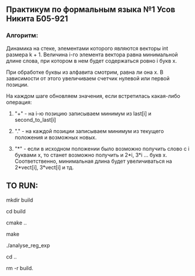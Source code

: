 ## Практикум по формальным языка №1 Усов Никита Б05-921

### Алгоритм:
Динамика на стеке, элементами которого являются векторы int размера k + 1.
Величина i-го элемента вектора равна минимальной длине слова, при котором в 
нем будет содержаться ровно i букв x.

При обработке буквы из алфавита смотрим, равна ли она х.
В зависимости от этого увеличиваем счетчик нулевой или первой позиции.

На каждом шаге обновляем значения, если встретилась какая-либо операция:

1. "+" - на i-ю позицию записываем минимум из last[i] и second_to_last[i]

2. "." - на каждой позиции записываем минимум из текущего положения и возможных новых.

3. "\*" - если в исходном положении было возможно получить слово с i буквами x, то 
станет возможно получить и 2\*i, 3\*i ... букв x. Соответственно, минимальная длина будет увеличиваться
на 2\*vect[i], 3\*vect[i] и тд.

## TO RUN:

mkdir build

cd build

cmake ..

make

./analyse_reg_exp

cd ..

rm -r build.
